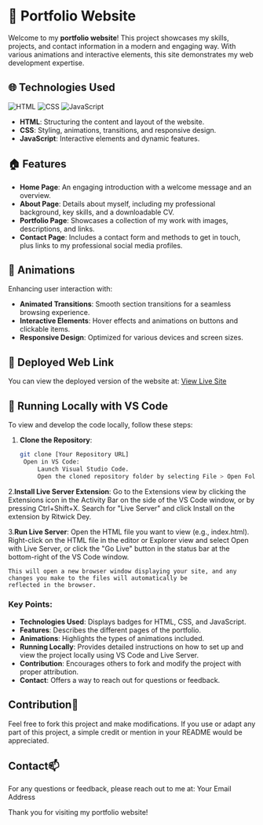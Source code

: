 # 🚀 Portfolio Website

Welcome to my **portfolio website**! This project showcases my skills, projects, and contact information in a modern and engaging way. With various animations and interactive elements, this site demonstrates my web development expertise.

## 🌐 Technologies Used

![HTML](https://img.shields.io/badge/HTML-<color>?style=flat&logo=html5&logoColor=white) 
![CSS](https://img.shields.io/badge/CSS-<color>?style=flat&logo=css3&logoColor=white) 
![JavaScript](https://img.shields.io/badge/JavaScript-<color>?style=flat&logo=javascript&logoColor=white)

- **HTML**: Structuring the content and layout of the website.
- **CSS**: Styling, animations, transitions, and responsive design.
- **JavaScript**: Interactive elements and dynamic features.

## 🏠 Features

- **Home Page**: An engaging introduction with a welcome message and an overview.
- **About Page**: Details about myself, including my professional background, key skills, and a downloadable CV. 
- **Portfolio Page**: Showcases a collection of my work with images, descriptions, and links.
- **Contact Page**: Includes a contact form and methods to get in touch, plus links to my professional social media profiles.

## 🎨 Animations

Enhancing user interaction with:
- **Animated Transitions**: Smooth section transitions for a seamless browsing experience.
- **Interactive Elements**: Hover effects and animations on buttons and clickable items.
- **Responsive Design**: Optimized for various devices and screen sizes.

## 🔗 Deployed Web Link

You can view the deployed version of the website at: [View Live Site](#)

## 🔧 Running Locally with VS Code

To view and develop the code locally, follow these steps:

1. **Clone the Repository**:
   ```bash
   git clone [Your Repository URL]
    Open in VS Code:
        Launch Visual Studio Code.
        Open the cloned repository folder by selecting File > Open Folder... and choosing the folder.

 2.**Install Live Server Extension**:
        Go to the Extensions view by clicking the Extensions icon in the Activity Bar on the side of the VS Code window, or by pressing Ctrl+Shift+X.
        Search for "Live Server" and click Install on the extension by Ritwick Dey.

  3.**Run Live Server**:
        Open the HTML file you want to view (e.g., index.html).
        Right-click on the HTML file in the editor or Explorer view and select Open with Live Server, or click the "Go Live" button in the status bar at the bottom-right of the VS Code window.

    This will open a new browser window displaying your site, and any changes you make to the files will automatically be 
    reflected in the browser.


### Key Points:
- **Technologies Used**: Displays badges for HTML, CSS, and JavaScript.
- **Features**: Describes the different pages of the portfolio.
- **Animations**: Highlights the types of animations included.
- **Running Locally**: Provides detailed instructions on how to set up and view the project locally using VS Code and Live Server.
- **Contribution**: Encourages others to fork and modify the project with proper attribution.
- **Contact**: Offers a way to reach out for questions or feedback.


## Contribution🤝

Feel free to fork this project and make modifications. If you use or adapt any part of this project, a simple credit or mention in your README would be appreciated.

## Contact📫 

For any questions or feedback, please reach out to me at: Your Email Address

Thank you for visiting my portfolio website!
